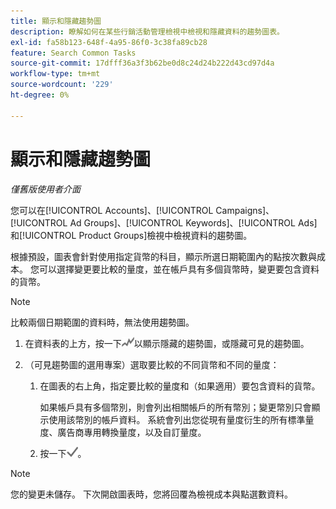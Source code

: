 ```yaml
---
title: 顯示和隱藏趨勢圖
description: 瞭解如何在某些行銷活動管理檢視中檢視和隱藏資料的趨勢圖表。
exl-id: fa58b123-648f-4a95-86f0-3c38fa89cb28
feature: Search Common Tasks
source-git-commit: 17dfff36a3f3b62be0d8c24d24b222d43cd97d4a
workflow-type: tm+mt
source-wordcount: '229'
ht-degree: 0%

---
```


# 顯示和隱藏趨勢圖

*僅舊版使用者介面*

您可以在[!UICONTROL Accounts]、[!UICONTROL Campaigns]、[!UICONTROL Ad Groups]、[!UICONTROL Keywords]、[!UICONTROL Ads]和[!UICONTROL Product Groups]檢視中檢視資料的趨勢圖。

根據預設，圖表會針對使用指定貨幣的科目，顯示所選日期範圍內的點按次數與成本。 您可以選擇變更要比較的量度，並在帳戶具有多個貨幣時，變更要包含資料的貨幣。

>[!NOTE]
>
>比較兩個日期範圍的資料時，無法使用趨勢圖。

1. 在資料表的上方，按一下![圖表](/help/search-social-commerce/assets/trend-chart.png "圖表")以顯示隱藏的趨勢圖，或隱藏可見的趨勢圖。

1. （可見趨勢圖的選用專案）選取要比較的不同貨幣和不同的量度：

   1. 在圖表的右上角，指定要比較的量度和（如果適用）要包含資料的貨幣。

      如果帳戶具有多個幣別，則會列出相關帳戶的所有幣別；變更幣別只會顯示使用該幣別的帳戶資料。 系統會列出您從現有量度衍生的所有標準量度、廣告商專用轉換量度，以及自訂量度。

   1. 按一下![儲存](/help/search-social-commerce/assets/save-checkmark.png "儲存")。

>[!NOTE]
>
>您的變更未儲存。 下次開啟圖表時，您將回覆為檢視成本與點選數資料。
